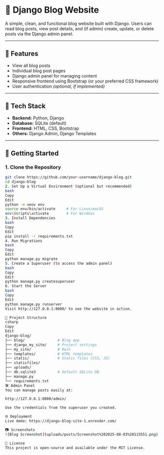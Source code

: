# 📝 Django Blog Website

A simple, clean, and functional blog website built with Django. Users can read blog posts, view post details, and (if admin) create, update, or delete posts via the Django admin panel.

---

## 📌 Features

- View all blog posts  
- Individual blog post pages  
- Django admin panel for managing content  
- Responsive frontend using Bootstrap (or your preferred CSS framework)  
- User authentication *(optional, if implemented)*  

---

## 🔧 Tech Stack

- **Backend:** Python, Django  
- **Database:** SQLite (default)  
- **Frontend:** HTML, CSS, Bootstrap  
- **Others:** Django Admin, Django Templates  

---

## 🚀 Getting Started

### 1. Clone the Repository

```bash
git clone https://github.com/your-username/django-blog.git
cd django-blog
2. Set Up a Virtual Environment (optional but recommended)
bash
Copy
Edit
python -m venv env
source env/bin/activate     # For Linux/macOS
env\Scripts\activate        # For Windows
3. Install Dependencies
bash
Copy
Edit
pip install -r requirements.txt
4. Run Migrations
bash
Copy
Edit
python manage.py migrate
5. Create a Superuser (to access the admin panel)
bash
Copy
Edit
python manage.py createsuperuser
6. Start the Server
bash
Copy
Edit
python manage.py runserver
Visit http://127.0.0.1:8000/ to see the website in action.

📁 Project Structure
csharp
Copy
Edit
django-blog/
├── blog/               # Blog app
├── django_my_site/     # Project settings
├── my_site/            # Main
├── templates/          # HTML templates
├── static/             # Static files (CSS, JS)
├── staticfiles/        
├── uploads/            
├── db.sqlite3          # Default SQLite DB
├── manage.py           
└── requirements.txt    
🛠️ Admin Panel
You can manage posts easily at:

http://127.0.0.1:8000/admin/

Use the credentials from the superuser you created.

🌐 Deployment
Live demo: https://django-blog-site-1.onrender.com/

📷 Screenshots
![Blog Screenshot](uploads/posts/Screenshot%202025-08-03%20115551.png)

📄 License
This project is open-source and available under the MIT License.
